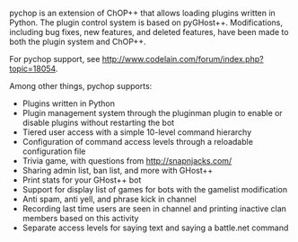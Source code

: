 pychop is an extension of ChOP++ that allows loading plugins written in Python. The plugin control system is based on pyGHost++. Modifications, including bug fixes, new features, and deleted features, have been made to both the plugin system and ChOP++.

For pychop support, see http://www.codelain.com/forum/index.php?topic=18054.

Among other things, pychop supports:
  * Plugins written in Python
  * Plugin management system through the pluginman plugin to enable or disable plugins without restarting the bot
  * Tiered user access with a simple 10-level command hierarchy
  * Configuration of command access levels through a reloadable configuration file
  * Trivia game, with questions from http://snapnjacks.com/
  * Sharing admin list, ban list, and more with GHost++
  * Print stats for your GHost++ bot
  * Support for display list of games for bots with the gamelist modification
  * Anti spam, anti yell, and phrase kick in channel
  * Recording last time users are seen in channel and printing inactive clan members based on this activity
  * Separate access levels for saying text and saying a battle.net command